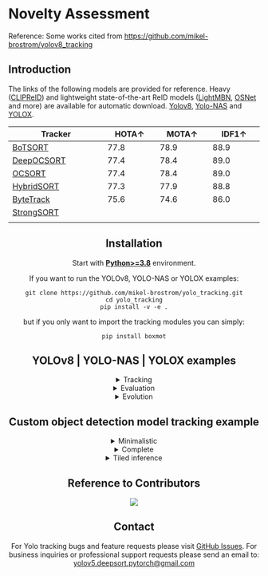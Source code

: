# Novelty Assessment

Reference: Some works cited from https://github.com/mikel-brostrom/yolov8_tracking

## Introduction

The links of the following models are provided for reference.
 Heavy ([CLIPReID](https://arxiv.org/pdf/2211.13977.pdf)) and lightweight state-of-the-art ReID models ([LightMBN](https://arxiv.org/pdf/2101.10774.pdf), [OSNet](https://arxiv.org/pdf/1905.00953.pdf) and more) are available for automatic download. [Yolov8](https://github.com/ultralytics), [Yolo-NAS](https://github.com/Deci-AI/super-gradients) and [YOLOX](https://github.com/Megvii-BaseDetection/YOLOX).

<div align="center">

|  Tracker | HOTA↑ | MOTA↑ | IDF1↑ |
| -------- | ----- | ----- | ----- |
| [BoTSORT](https://arxiv.org/pdf/2206.14651.pdf)    | 77.8 | 78.9 | 88.9 |
| [DeepOCSORT](https://arxiv.org/pdf/2302.11813.pdf) | 77.4 | 78.4 | 89.0 |
| [OCSORT](https://arxiv.org/pdf/2203.14360.pdf)     | 77.4 | 78.4 | 89.0 |
| [HybridSORT](https://arxiv.org/pdf/2308.00783.pdf) | 77.3 | 77.9 | 88.8 |
| [ByteTrack](https://arxiv.org/pdf/2110.06864.pdf)  | 75.6 | 74.6 | 86.0 |
| [StrongSORT](https://arxiv.org/pdf/2202.13514.pdf) |      | | |
| <img width=200/>                                   | <img width=100/> | <img width=100/> | <img width=100/> |



## Installation

Start with [**Python>=3.8**](https://www.python.org/) environment.

If you want to run the YOLOv8, YOLO-NAS or YOLOX examples:

```
git clone https://github.com/mikel-brostrom/yolo_tracking.git
cd yolo_tracking
pip install -v -e .
```

but if you only want to import the tracking modules you can simply:

```
pip install boxmot
```

## YOLOv8 | YOLO-NAS | YOLOX examples

<details>
<summary>Tracking</summary>

<details>
<summary>Yolo models</summary>



```bash
$ python examples/track.py --yolo-model yolov8n       # bboxes only
  python examples/track.py --yolo-model yolo_nas_s    # bboxes only
  python examples/track.py --yolo-model yolox_n       # bboxes only
                                        yolov8n-seg   # bboxes + segmentation masks
                                        yolov8n-pose  # bboxes + pose estimation

```

  </details>

<details>
<summary>Tracking methods</summary>

```bash
$ python examples/track.py --tracking-method deepocsort
                                             strongsort
                                             ocsort
                                             bytetrack
                                             botsort
```

</details>

<details>
<summary>Tracking sources</summary>

Tracking can be run on most video formats

```bash
$ python examples/track.py --source 0                               # webcam
                                    img.jpg                         # image
                                    vid.mp4                         # video
                                    path/                           # directory
                                    path/*.jpg                      # glob
                                    'https://youtu.be/Zgi9g1ksQHc'  # YouTube
                                    'rtsp://example.com/media.mp4'  # RTSP, RTMP, HTTP stream
```

</details>

<details>
<summary>Select ReID model</summary>

Some tracking methods combine appearance description and motion in the process of tracking. For those which use appearance, you can choose a ReID model based on your needs from this [ReID model zoo](https://kaiyangzhou.github.io/deep-person-reid/MODEL_ZOO). These model can be further optimized for you needs by the [reid_export.py](https://github.com/mikel-brostrom/yolo_tracking/blob/master/boxmot/deep/reid_export.py) script

```bash
$ python examples/track.py --source 0 --reid-model lmbn_n_cuhk03_d.pt               # lightweight
                                                   osnet_x0_25_market1501.pt
                                                   mobilenetv2_x1_4_msmt17.engine
                                                   resnet50_msmt17.onnx
                                                   osnet_x1_0_msmt17.pt
                                                   clip_market1501.pt               # heavy
                                                   clip_vehicleid.pt
                                                   ...
```

</details>

<details>
<summary>Filter tracked classes</summary>

By default the tracker tracks all MS COCO classes.

If you want to track a subset of the classes that you model predicts, add their corresponding index after the classes flag,

```bash
python examples/track.py --source 0 --yolo-model yolov8s.pt --classes 16 17  # COCO yolov8 model. Track cats and dogs, only
```

[Here](https://tech.amikelive.com/node-718/what-object-categories-labels-are-in-coco-dataset/) is a list of all the possible objects that a Yolov8 model trained on MS COCO can detect. Notice that the indexing for the classes in this repo starts at zero

</details>

<details>
<summary>MOT compliant results</summary>

Can be saved to your experiment folder `runs/track/exp*/` by

```bash
python examples/track.py --source ... --save-mot
```

</details>

</details>

<details>
<summary>Evaluation</summary>

Evaluate a combination of detector, tracking method and ReID model on standard MOT dataset or you custom one by

```bash
$ python3 examples/val.py --yolo-model yolo_nas_s.pt --reid-model osnetx1_0_dukemtcereid.pt --tracking-method deepocsort --benchmark MOT16
                          --yolo-model yolox_n.pt    --reid-model osnet_ain_x1_0_msmt17.pt  --tracking-method ocsort     --benchmark MOT17
                          --yolo-model yolov8s.pt    --reid-model lmbn_n_market.pt          --tracking-method strongsort --benchmark <your-custom-dataset>
```

</details>

<details>
<summary>Evolution</summary>

We use a fast and elitist multiobjective genetic algorithm for tracker hyperparameter tuning. By default the objectives are: HOTA, MOTA, IDF1. Run it by

```bash
$ python examples/evolve.py --tracking-method strongsort --benchmark MOT17 --n-trials 100  # tune strongsort for MOT17
                            --tracking-method ocsort     --benchmark <your-custom-dataset> --objective HOTA # tune ocsort for maximizing HOTA on your custom tracking dataset
```

The set of hyperparameters leading to the best HOTA result are written to the tracker's config file.

</details>


## Custom object detection model tracking example

<details>
<summary>Minimalistic</summary>

```python
import cv2
import numpy as np
from pathlib import Path

from boxmot import DeepOCSORT


tracker = DeepOCSORT(
    model_weights=Path('osnet_x0_25_msmt17.pt'), # which ReID model to use
    device='cuda:0',
    fp16=False,
)

vid = cv2.VideoCapture(0)

while True:
    ret, im = vid.read()

    # substitute by your object detector, output has to be N X (x, y, x, y, conf, cls)
    dets = np.array([[144, 212, 578, 480, 0.82, 0],
                    [425, 281, 576, 472, 0.56, 65]])

    tracks = tracker.update(dets, im) # --> (x, y, x, y, id, conf, cls, ind)
```

</details>


<details>
<summary>Complete</summary>

```python
import cv2
import numpy as np
from pathlib import Path

from boxmot import DeepOCSORT


tracker = DeepOCSORT(
    model_weights=Path('osnet_x0_25_msmt17.pt'), # which ReID model to use
    device='cuda:0',
    fp16=True,
)

vid = cv2.VideoCapture(0)
color = (0, 0, 255)  # BGR
thickness = 2
fontscale = 0.5

while True:
    ret, im = vid.read()

    # substitute by your object detector, input to tracker has to be N X (x, y, x, y, conf, cls)
    dets = np.array([[144, 212, 578, 480, 0.82, 0],
                    [425, 281, 576, 472, 0.56, 65]])

    tracks = tracker.update(dets, im) # --> (x, y, x, y, id, conf, cls, ind)

    xyxys = tracks[:, 0:4].astype('int') # float64 to int
    ids = tracks[:, 4].astype('int') # float64 to int
    confs = tracks[:, 5]
    clss = tracks[:, 6].astype('int') # float64 to int
    inds = tracks[:, 7].astype('int') # float64 to int

    # in case you have segmentations or poses alongside with your detections you can use
    # the ind variable in order to identify which track is associated to each seg or pose by:
    # segs = segs[inds]
    # poses = poses[inds]
    # you can then zip them together: zip(tracks, poses)

    # print bboxes with their associated id, cls and conf
    if tracks.shape[0] != 0:
        for xyxy, id, conf, cls in zip(xyxys, ids, confs, clss):
            im = cv2.rectangle(
                im,
                (xyxy[0], xyxy[1]),
                (xyxy[2], xyxy[3]),
                color,
                thickness
            )
            cv2.putText(
                im,
                f'id: {id}, conf: {conf}, c: {cls}',
                (xyxy[0], xyxy[1]-10),
                cv2.FONT_HERSHEY_SIMPLEX,
                fontscale,
                color,
                thickness
            )

    # show image with bboxes, ids, classes and confidences
    cv2.imshow('frame', im)

    # break on pressing q
    if cv2.waitKey(1) & 0xFF == ord('q'):
        break

vid.release()
cv2.destroyAllWindows()
```

</details>

<details>
<summary>Tiled inference</summary>
  
```py
from sahi import AutoDetectionModel
from sahi.predict import get_sliced_prediction
import cv2
import numpy as np
from pathlib import Path
from boxmot import DeepOCSORT


tracker = DeepOCSORT(
    model_weights=Path('osnet_x0_25_msmt17.pt'), # which ReID model to use
    device='cpu',
    fp16=False,
)

detection_model = AutoDetectionModel.from_pretrained(
    model_type='yolov8',
    model_path='yolov8n.pt',
    confidence_threshold=0.5,
    device="cpu",  # or 'cuda:0'
)

vid = cv2.VideoCapture(0)
color = (0, 0, 255)  # BGR
thickness = 2
fontscale = 0.5

while True:
    ret, im = vid.read()

    # get sliced predictions
    result = get_sliced_prediction(
        im,
        detection_model,
        slice_height=256,
        slice_width=256,
        overlap_height_ratio=0.2,
        overlap_width_ratio=0.2
    )
    num_predictions = len(result.object_prediction_list)
    dets = np.zeros([num_predictions, 6], dtype=np.float32)
    for ind, object_prediction in enumerate(result.object_prediction_list):
        dets[ind, :4] = np.array(object_prediction.bbox.to_xyxy(), dtype=np.float32)
        dets[ind, 4] = object_prediction.score.value
        dets[ind, 5] = object_prediction.category.id

    tracks = tracker.update(dets, im) # --> (x, y, x, y, id, conf, cls, ind)

    if tracks.shape[0] != 0:

        xyxys = tracks[:, 0:4].astype('int') # float64 to int
        ids = tracks[:, 4].astype('int') # float64 to int
        confs = tracks[:, 5].round(decimals=2)
        clss = tracks[:, 6].astype('int') # float64 to int
        inds = tracks[:, 7].astype('int') # float64 to int

        # print bboxes with their associated id, cls and conf
        for xyxy, id, conf, cls in zip(xyxys, ids, confs, clss):
            im = cv2.rectangle(
                im,
                (xyxy[0], xyxy[1]),
                (xyxy[2], xyxy[3]),
                color,
                thickness
            )
            cv2.putText(
                im,
                f'id: {id}, conf: {conf}, c: {cls}',
                (xyxy[0], xyxy[1]-10),
                cv2.FONT_HERSHEY_SIMPLEX,
                fontscale,
                color,
                thickness
            )

    # show image with bboxes, ids, classes and confidences
    cv2.imshow('frame', im)

    # break on pressing q
    if cv2.waitKey(1) & 0xFF == ord('q'):
        break

vid.release()
cv2.destroyAllWindows()
```

</details>

## Reference to Contributors

<a href="https://github.com/mikel-brostrom/yolo_tracking/graphs/contributors ">
  <img src="https://contrib.rocks/image?repo=mikel-brostrom/yolo_tracking" />
</a>

## Contact

For Yolo tracking bugs and feature requests please visit [GitHub Issues](https://github.com/mikel-brostrom/yolo_tracking/issues).
For business inquiries or professional support requests please send an email to: yolov5.deepsort.pytorch@gmail.com
